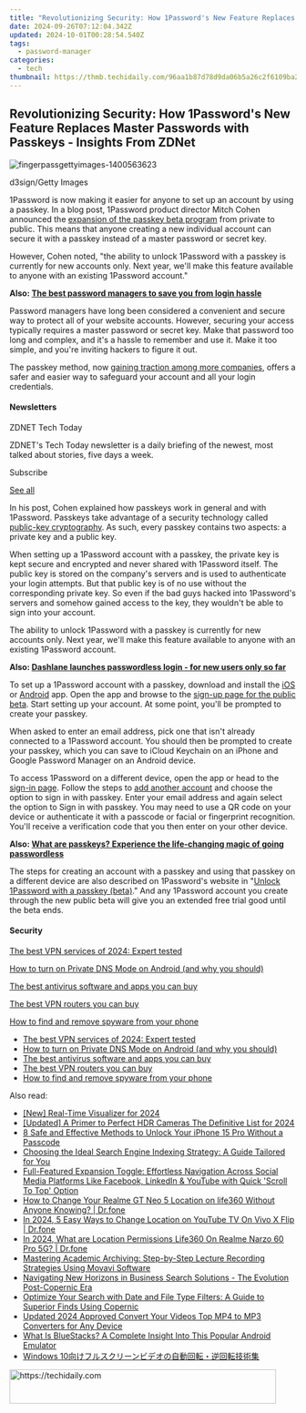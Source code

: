 ```yaml
---
title: "Revolutionizing Security: How 1Password's New Feature Replaces Master Passwords with Passkeys - Insights From ZDNet"
date: 2024-09-26T07:12:04.342Z
updated: 2024-10-01T00:28:54.540Z
tags:
  - password-manager
categories:
  - tech
thumbnail: https://thmb.techidaily.com/96aa1b87d78d9da06b5a26c2f6109ba265782381d85277a374a3a1037690eb16.jpg
---
```


## Revolutionizing Security: How 1Password's New Feature Replaces Master Passwords with Passkeys - Insights From ZDNet

![fingerpassgettyimages-1400563623](https://www.zdnet.com/a/img/resize/0b80cf800032ad3362a520e86b31677fb3353e3a/2023/12/14/a3d70a6b-3def-447b-a4b8-8b88cedf2de8/fingerpassgettyimages-1400563623.jpg?auto=webp&width=1280)

d3sign/Getty Images

1Password is now making it easier for anyone to set up an account by using a passkey. In a blog post, 1Password product director Mitch Cohen announced the [expansion of the passkey beta program](https://blog.1password.com/unlock-1password-individual-passkey-beta/) from private to public. This means that anyone creating a new individual account can secure it with a passkey instead of a master password or secret key.

However, Cohen noted, "the ability to unlock 1Password with a passkey is currently for new accounts only. Next year, we'll make this feature available to anyone with an existing 1Password account."

**Also: [The best password managers to save you from login hassle](https://www.zdnet.com/article/best-password-manager/)**

Password managers have long been considered a convenient and secure way to protect all of your website accounts. However, securing your access typically requires a master password or secret key. Make that password too long and complex, and it's a hassle to remember and use it. Make it too simple, and you're inviting hackers to figure it out.

The passkey method, now [gaining traction among more companies](https://www.zdnet.com/google-amp/article/dashlane-launches-passwordless-login-for-new-users-only-so-far/), offers a safer and easier way to safeguard your account and all your login credentials.

#### Newsletters

ZDNET Tech Today

ZDNET's Tech Today newsletter is a daily briefing of the newest, most talked about stories, five days a week.

 Subscribe

[See all](https://www.zdnet.com/newsletters/)

In his post, Cohen explained how passkeys work in general and with 1Password. Passkeys take advantage of a security technology called [public-key cryptography](https://blog.1password.com/what-is-public-key-cryptography/). As such, every passkey contains two aspects: a private key and a public key.

When setting up a 1Password account with a passkey, the private key is kept secure and encrypted and never shared with 1Password itself. The public key is stored on the company's servers and is used to authenticate your login attempts. But that public key is of no use without the corresponding private key. So even if the bad guys hacked into 1Password's servers and somehow gained access to the key, they wouldn't be able to sign into your account.

The ability to unlock 1Password with a passkey is currently for new accounts only. Next year, we'll make this feature available to anyone with an existing 1Password account. 

**Also: [Dashlane launches passwordless login - for new users only so far](https://www.zdnet.com/google-amp/article/dashlane-launches-passwordless-login-for-new-users-only-so-far/)**

To set up a 1Password account with a passkey, download and install the [iOS](https://apps.apple.com/us/app/1password-password-manager/id1511601750) or [Android](https://play.google.com/store/apps/details?id=com.onepassword.android&hl=en) app. Open the app and browse to the [sign-up page for the public beta](https://1password.com/sign-up/passkey-preview). Start setting up your account. At some point, you'll be prompted to create your passkey.

When asked to enter an email address, pick one that isn't already connected to a 1Password account. You should then be prompted to create your passkey, which you can save to iCloud Keychain on an iPhone and Google Password Manager on an Android device. 

To access 1Password on a different device, open the app or head to the [sign-in page](https://my.1password.com/signin?a=new). Follow the steps to [add another account](https://support.1password.com/add-account/#add-another-account-to-the-1password-apps) and choose the option to sign in with passkey. Enter your email address and again select the option to Sign in with passkey. You may need to use a QR code on your device or authenticate it with a passcode or facial or fingerprint recognition. You'll receive a verification code that you then enter on your other device.

**Also: [What are passkeys? Experience the life-changing magic of going passwordless](https://www.zdnet.com/article/passkeys-what-are-they-and-how-to-get-started/)**

The steps for creating an account with a passkey and using that passkey on a different device are also described on 1Password's website in "[Unlock 1Password with a passkey (beta)](https://support.1password.com/passkeys/)." And any 1Password account you create through the new public beta will give you an extended free trial good until the beta ends.

#### Security

[The best VPN services of 2024: Expert tested](https://www.zdnet.com/article/best-vpn/ "The best VPN services of 2024: Expert tested")

[How to turn on Private DNS Mode on Android (and why you should)](https://www.zdnet.com/article/how-to-turn-on-private-dns-mode-on-android-and-why-you-should/ "How to turn on Private DNS Mode on Android (and why you should)")

[The best antivirus software and apps you can buy](https://www.zdnet.com/article/best-antivirus/ "The best antivirus software and apps you can buy")

[The best VPN routers you can buy](https://www.zdnet.com/article/best-vpn-router/ "The best VPN routers you can buy")

[How to find and remove spyware from your phone](https://www.zdnet.com/article/how-to-find-and-remove-spyware-from-your-phone/ "How to find and remove spyware from your phone")

* [The best VPN services of 2024: Expert tested](https://www.zdnet.com/article/best-vpn/ "The best VPN services of 2024: Expert tested")
* [How to turn on Private DNS Mode on Android (and why you should)](https://www.zdnet.com/article/how-to-turn-on-private-dns-mode-on-android-and-why-you-should/ "How to turn on Private DNS Mode on Android (and why you should)")
* [The best antivirus software and apps you can buy](https://www.zdnet.com/article/best-antivirus/ "The best antivirus software and apps you can buy")
* [The best VPN routers you can buy](https://www.zdnet.com/article/best-vpn-router/ "The best VPN routers you can buy")
* [How to find and remove spyware from your phone](https://www.zdnet.com/article/how-to-find-and-remove-spyware-from-your-phone/ "How to find and remove spyware from your phone")

<ins class="adsbygoogle"
     style="display:block"
     data-ad-format="autorelaxed"
     data-ad-client="ca-pub-7571918770474297"
     data-ad-slot="1223367746"></ins>

<ins class="adsbygoogle"
     style="display:block"
     data-ad-client="ca-pub-7571918770474297"
     data-ad-slot="8358498916"
     data-ad-format="auto"
     data-full-width-responsive="true"></ins>

<span class="atpl-alsoreadstyle">Also read:</span>
<div><ul>
<li><a href="https://video-capture.techidaily.com/new-real-time-visualizer-for-2024/"><u>[New] Real-Time Visualizer for 2024</u></a></li>
<li><a href="https://fox-glue.techidaily.com/updated-a-primer-to-perfect-hdr-cameras-the-definitive-list-for-2024/"><u>[Updated] A Primer to Perfect HDR Cameras The Definitive List for 2024</u></a></li>
<li><a href="https://ios-unlock.techidaily.com/8-safe-and-effective-methods-to-unlock-your-iphone-15-pro-without-a-passcode-by-drfone-ios/"><u>8 Safe and Effective Methods to Unlock Your iPhone 15 Pro Without a Passcode</u></a></li>
<li><a href="https://app-tips.techidaily.com/choosing-the-ideal-search-engine-indexing-strategy-a-guide-tailored-for-you/"><u>Choosing the Ideal Search Engine Indexing Strategy: A Guide Tailored for You</u></a></li>
<li><a href="https://app-tips.techidaily.com/full-featured-expansion-toggle-effortless-navigation-across-social-media-platforms-like-facebook-linkedin-and-youtube-with-quick-scroll-to-top-option/"><u>Full-Featured Expansion Toggle: Effortless Navigation Across Social Media Platforms Like Facebook, LinkedIn & YouTube with Quick 'Scroll To Top' Option</u></a></li>
<li><a href="https://location-social.techidaily.com/how-to-change-your-realme-gt-neo-5-location-on-life360-without-anyone-knowing-drfone-by-drfone-virtual-android/"><u>How to Change Your Realme GT Neo 5 Location on life360 Without Anyone Knowing? | Dr.fone</u></a></li>
<li><a href="https://change-location.techidaily.com/in-2024-5-easy-ways-to-change-location-on-youtube-tv-on-vivo-x-flip-drfone-by-drfone-virtual-android/"><u>In 2024, 5 Easy Ways to Change Location on YouTube TV On Vivo X Flip | Dr.fone</u></a></li>
<li><a href="https://phone-solutions.techidaily.com/in-2024-what-are-location-permissions-life360-on-realme-narzo-60-pro-5g-drfone-by-drfone-virtual-android/"><u>In 2024, What are Location Permissions Life360 On Realme Narzo 60 Pro 5G? | Dr.fone</u></a></li>
<li><a href="https://blog-min.techidaily.com/mastering-academic-archiving-step-by-step-lecture-recording-strategies-using-movavi-software/"><u>Mastering Academic Archiving: Step-by-Step Lecture Recording Strategies Using Movavi Software</u></a></li>
<li><a href="https://app-tips.techidaily.com/navigating-new-horizons-in-business-search-solutions-the-evolution-post-copernic-era/"><u>Navigating New Horizons in Business Search Solutions - The Evolution Post-Copernic Era</u></a></li>
<li><a href="https://app-tips.techidaily.com/optimize-your-search-with-date-and-file-type-filters-a-guide-to-superior-finds-using-copernic/"><u>Optimize Your Search with Date and File Type Filters: A Guide to Superior Finds Using Copernic</u></a></li>
<li><a href="https://video-creation-software.techidaily.com/updated-2024-approved-convert-your-videos-top-mp4-to-mp3-converters-for-any-device/"><u>Updated 2024 Approved Convert Your Videos Top MP4 to MP3 Converters for Any Device</u></a></li>
<li><a href="https://app-tips.techidaily.com/what-is-bluestacks-a-complete-insight-into-this-popular-android-emulator/"><u>What Is BlueStacks? A Complete Insight Into This Popular Android Emulator</u></a></li>
<li><a href="https://some-knowledge.techidaily.com/1726028948600-windows-10/"><u>Windows 10向けフルスクリーンビデオの自動回転・逆回転技術集</u></a></li>
</ul></div>

<!-- affiliate ads begin -->
<a href="https://aligracehair.sjv.io/c/5597632/2135360/19272" target="_top" id="2135360">
  <img src="//a.impactradius-go.com/display-ad/19272-2135360" border="0" alt="https://techidaily.com" width="468" height="60"/>
</a>
<img height="0" width="0" src="https://aligracehair.sjv.io/i/5597632/2135360/19272" style="position:absolute;visibility:hidden;" border="0" />
<!-- affiliate ads end -->

